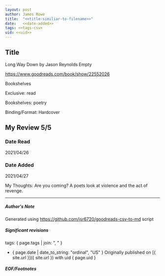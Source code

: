 ```yaml
---
layout: post
author: James Rowe
title:  "<<title-similiar-to-filename>>"
date:   <<date-added>>
tags: <<tags-csv>
uid: <<uid>>
---
```


<!-- highly dependent on how you personally use jekyll templates, and how you want this to show up -->

## Title

Long Way Down by Jason Reynolds
Empty 

https://www.goodreads.com/book/show/22552026

Bookshelves

Exclusive: read

Bookshelves: poetry

Binding/Format: Hardcover

## My Review 5/5

### Date Read
2021/04/26

### Date Added
2021/04/27

My Thoughts: Are you coming? A poets look at violence and the act of revenge.

---

##### Author's Note

Generated using https://github.com/jsr6720/goodreads-csv-to-md script

##### Significant revisions

tags: { page.tags | join: ", " } <!-- todo move this somewhere -->

- { page.date | date_to_string: "ordinal", "US" } Originally published on [{ site.url }]({ site.url }) with uid { page.uid }

##### EOF/Footnotes

